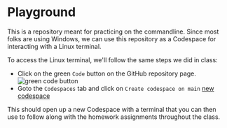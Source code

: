 # Playground

This is a repository meant for practicing on the commandline. Since most folks are using Windows, we can use this repository as a Codespace for interacting with a Linux terminal.

To access the Linux terminal, we'll follow the same steps we did in class:

* Click on the green `Code` button on the GitHub repository page. ![green code button](/assets/green_code_button.png])
* Goto the `Codespaces` tab and click on `Create codespace on main` [new codespace](!/assets/new_codespace.png)

This should open up a new Codespace with a terminal that you can then use to follow along with the homework assignments throughout the class.
